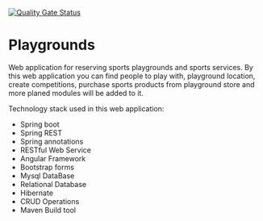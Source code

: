 [![Quality Gate Status](http://localhost:9000/api/project_badges/measure?project=com.elgendy%3Aplaygrounds&metric=alert_status)](http://localhost:9000/dashboard?id=com.elgendy%3Aplaygrounds)

# Playgrounds
Web application for reserving sports playgrounds and sports services. 
By this web application you can find people to play with, playground location, create competitions, 
purchase sports products from playground store and more planed modules will be added to it. 

Technology stack used in this web application:
- Spring boot
- Spring REST
- Spring annotations
- RESTful Web Service
- Angular Framework
- Bootstrap forms
- Mysql DataBase
- Relational Database
- Hibernate
- CRUD Operations
- Maven Build tool
